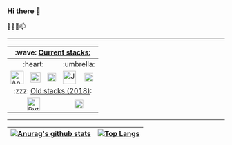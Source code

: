### Hi there 👋
👯🌱🌱📫
<!--
**borisBelloc/borisBelloc** is a ✨ _special_ ✨ repository because its `README.md` (this file) appears on your GitHub profile.

Here are some ideas to get you started:

- 🔭 I’m currently working on ...
- 🌱 I’m currently learning ...
- 👯 I’m looking to collaborate on ...
- 🤔 I’m looking for help with ...
- 💬 Ask me about ...
- 📫 How to reach me: ...
- 😄 Pronouns: ...
- ⚡ Fun fact: ...
-->

<hr>
<center>
    
<table>
    <thead>
        <tr>
            <th colspan=5 >:wave: <ins>Current stacks:</ins></th>
        </tr>
    </thead>
    <tbody>
        <tr>
            <td colspan=3 align="center">:heart:</th>
            <td colspan=2 align="center">:umbrella:</th>
        </tr>
        <tr>
            <td><img height="30" src="https://angular.io/assets/images/logos/angular/angular.svg" alt="Angular"></td>
            <td><img height="23" src="https://upload.wikimedia.org/wikipedia/commons/thumb/6/6a/JavaScript-logo.png/600px-JavaScript-logo.png" alt="JavaScript"></td>
            <td><img height="20" src="https://upload.wikimedia.org/wikipedia/commons/thumb/f/fd/JQuery-Logo.svg/524px-JQuery-Logo.svg.png" alt="jQuery"></td>
            <td><img height="30" src="https://upload.wikimedia.org/wikipedia/fr/thumb/2/2e/Java_Logo.svg/322px-Java_Logo.svg.png" alt="Java"></td>
            <td><img height="20" src="https://spring.io/images/spring-logo-9146a4d3298760c2e7e49595184e1975.svg" alt="Spring"></td>
        </tr>
        <tr>
            <td colspan=5 align="center">:zzz: <ins>Old stacks (2018)</ins>:</th>
        </tr>
        <tr>
            <td colspan=3 align="center"><img height="30" src="https://www.python.org/static/community_logos/python-logo.png" alt="Python"></th>
            <td colspan=2 align="center"><img height="20" src="https://static.djangoproject.com/img/logos/django-logo-positive.png" alt="Django"></th>
        </tr>
    </tbody>
</table>

<hr>

| [![Anurag's github stats](https://github-readme-stats.vercel.app/api?username=borisBelloc&count_private=true&show_icons=true&theme=monokai)](https://github.com/borisBelloc) | [![Top Langs](https://github-readme-stats.vercel.app/api/top-langs/?username=borisBelloc&layout=compact&langs_count=8&theme=monokai)](https://github.com/borisBelloc)  |
|----|----|

</center>


